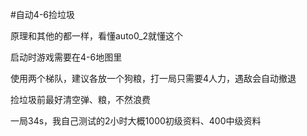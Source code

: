 #自动4-6捡垃圾

原理和其他的都一样，看懂auto0_2就懂这个

启动时游戏需要在4-6地图里

使用两个梯队，建议各放一个狗粮，打一局只需要4人力，遇敌会自动撤退

捡垃圾前最好清空弹、粮，不然浪费

一局34s，我自己测试的2小时大概1000初级资料、400中级资料
